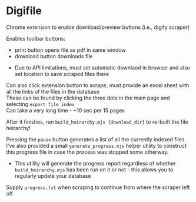 # Digifile
Chrome extension to enable download/preview buttons (i.e., digify scraper)

Enables toolbar buttons:  
- print button opens file as pdf in same window
- download button downloads file

* Due to API limitations, must set automatic downlaod in browser and also set location to save scraped files there

Can also click extension button to scrape, must provide an excel sheet with all the links of the files in the database  
These can be found by clicking the three dots in the main page and selecting `export file index`  
Can take a very long time - ~10 sec per 15 pages  

After it finishes, run `build_heirarchy.mjs {download_dir}` to re-built the file heirarchy!

Pressing the `pause` button generates a list of all the currently indexed files.  
I've also provided a small `generate_progress.mjs` helper utility to construct this progress file in case the process was stopped some otherway. 
* This utility will generate the progress report regardless of whether `build_heirarchy.mjs` has been run on it or not - this allows you to regularly update your database  

Supply `progress.txt` when scraping to continue from where the scraper left off 
